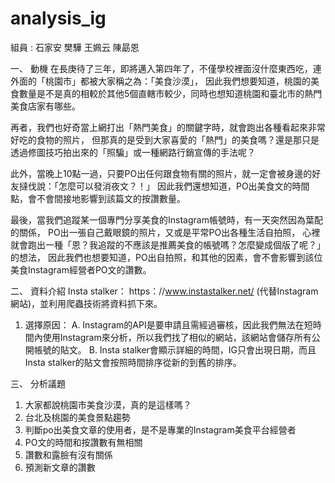 # analysis_ig
組員 : 石家安 樊驊 王姵云 陳勗恩

一、	動機
在長庚待了三年，即將邁入第四年了，不僅學校裡面沒什麼東西吃，連外面的「桃園市」都被大家稱之為：「美食沙漠」，
因此我們想要知道，桃園的美食數量是不是真的相較於其他5個直轄市較少，同時也想知道桃園和臺北市的熱門美食店家有哪些。

再者，我們也好奇當上網打出「熱門美食」的關鍵字時，就會跑出各種看起來非常好吃的食物的照片，
但那真的是受到大家喜愛的「熱門」的美食嗎？還是那只是透過修圖技巧拍出來的「照騙」或一種網路行銷宣傳的手法呢？

此外，當晚上10點一過，只要PO出任何跟食物有關的照片，就一定會被身邊的好友撻伐說：「怎麼可以發消夜文？！」
因此我們還想知道，PO出美食文的時間點，會不會間接地影響到該篇文的按讚數量。

最後，當我們追蹤某一個專門分享美食的Instagram帳號時，有一天突然因為葉配的關係，
PO出一張自己戴眼鏡的照片，又或是平常PO出各種生活自拍照，
心裡就會跑出一種「恩？我追蹤的不應該是推薦美食的帳號嗎？怎麼變成個版了呢？」的想法，
因此我們也想要知道，PO出自拍照，和其他的因素，會不會影響到該位美食Instagram經營者PO文的讚數。

二、	資料介紹
Insta stalker： https：//www.instastalker.net/ (代替Instagram網站)，並利用爬蟲技術將資料抓下來。
1.	選擇原因：
A.	Instagram的API是要申請且需經過審核，因此我們無法在短時間內使用Instagram來分析，所以我們找了相似的網站，該網站會儲存所有公開帳號的貼文。
B.	Insta stalker會顯示詳細的時間，IG只會出現日期，而且Insta stalker的貼文會按照時間排序從新的到舊的排序。

三、	分析議題
1.	大家都說桃園市美食沙漠，真的是這樣嗎？
2.  台北及桃園的美食景點趨勢
3. 判斷po出美食文章的使用者，是不是專業的Instagram美食平台經營者
4. PO文的時間和按讚數有無相關
5. 讚數和露臉有沒有關係
6. 預測新文章的讚數
